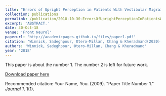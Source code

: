 ```yaml
---
title: "Errors of Upright Perception in Patients With Vestibular Migraine."
collection: publications
permalink: /publication/2018-10-30-ErrorsOfUprightPerceptionInPatientsWithVestibularMigraine_
excerpt: 'ABSTRACT.'
date: 30-Oct-18
venue: 'Front Neurol'
paperurl: 'http://academicpages.github.io/files/paper1.pdf'
citation: 'Winnick, Sadeghpour, Otero-Millan, Chang & Kheradmand(2020) Errors of Upright Perception in Patients With Vestibular Migraine.. Front Neurol. 2018 Oct 30;9:892. '
authors: 'Winnick, Sadeghpour, Otero-Millan, Chang & Kheradmand'
year: '2018'
---
```

This paper is about the number 1. The number 2 is left for future work.

[Download paper here](http://academicpages.github.io/files/paper1.pdf)

Recommended citation: Your Name, You. (2009). "Paper Title Number 1." <i>Journal 1</i>. 1(1).
